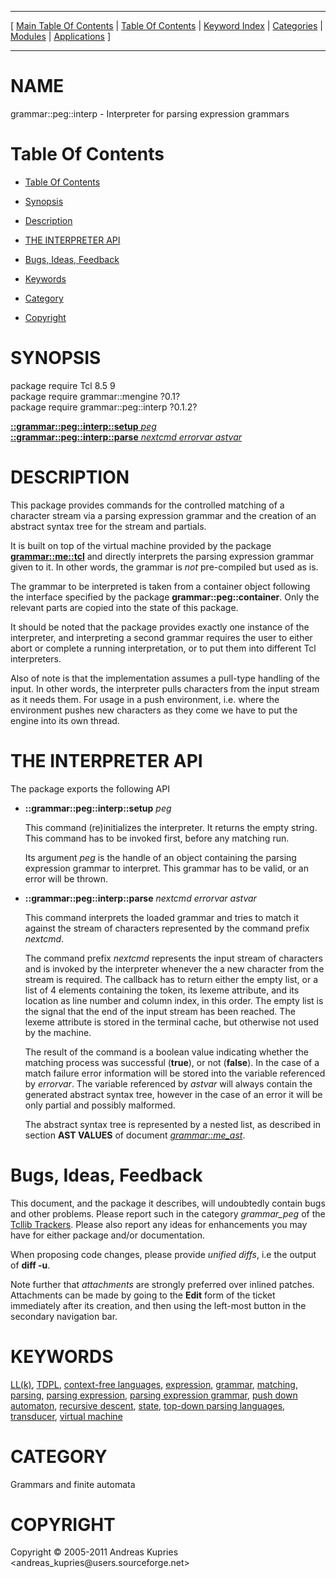 
[//000000001]: # (grammar::peg::interp \- Grammar operations and usage)
[//000000002]: # (Generated from file 'peg\_interp\.man' by tcllib/doctools with format 'markdown')
[//000000003]: # (Copyright &copy; 2005\-2011 Andreas Kupries <andreas\_kupries@users\.sourceforge\.net>)
[//000000004]: # (grammar::peg::interp\(n\) 0\.1\.2 tcllib "Grammar operations and usage")

<hr> [ <a href="../../../../toc.md">Main Table Of Contents</a> &#124; <a
href="../../../toc.md">Table Of Contents</a> &#124; <a
href="../../../../index.md">Keyword Index</a> &#124; <a
href="../../../../toc0.md">Categories</a> &#124; <a
href="../../../../toc1.md">Modules</a> &#124; <a
href="../../../../toc2.md">Applications</a> ] <hr>

# NAME

grammar::peg::interp \- Interpreter for parsing expression grammars

# <a name='toc'></a>Table Of Contents

  - [Table Of Contents](#toc)

  - [Synopsis](#synopsis)

  - [Description](#section1)

  - [THE INTERPRETER API](#section2)

  - [Bugs, Ideas, Feedback](#section3)

  - [Keywords](#keywords)

  - [Category](#category)

  - [Copyright](#copyright)

# <a name='synopsis'></a>SYNOPSIS

package require Tcl 8\.5 9  
package require grammar::mengine ?0\.1?  
package require grammar::peg::interp ?0\.1\.2?  

[__::grammar::peg::interp::setup__ *peg*](#1)  
[__::grammar::peg::interp::parse__ *nextcmd* *errorvar* *astvar*](#2)  

# <a name='description'></a>DESCRIPTION

This package provides commands for the controlled matching of a character stream
via a parsing expression grammar and the creation of an abstract syntax tree for
the stream and partials\.

It is built on top of the virtual machine provided by the package
__[grammar::me::tcl](\.\./grammar\_me/me\_tcl\.md)__ and directly interprets
the parsing expression grammar given to it\. In other words, the grammar is
*not* pre\-compiled but used as is\.

The grammar to be interpreted is taken from a container object following the
interface specified by the package __grammar::peg::container__\. Only the
relevant parts are copied into the state of this package\.

It should be noted that the package provides exactly one instance of the
interpreter, and interpreting a second grammar requires the user to either abort
or complete a running interpretation, or to put them into different Tcl
interpreters\.

Also of note is that the implementation assumes a pull\-type handling of the
input\. In other words, the interpreter pulls characters from the input stream as
it needs them\. For usage in a push environment, i\.e\. where the environment
pushes new characters as they come we have to put the engine into its own
thread\.

# <a name='section2'></a>THE INTERPRETER API

The package exports the following API

  - <a name='1'></a>__::grammar::peg::interp::setup__ *peg*

    This command \(re\)initializes the interpreter\. It returns the empty string\.
    This command has to be invoked first, before any matching run\.

    Its argument *peg* is the handle of an object containing the parsing
    expression grammar to interpret\. This grammar has to be valid, or an error
    will be thrown\.

  - <a name='2'></a>__::grammar::peg::interp::parse__ *nextcmd* *errorvar* *astvar*

    This command interprets the loaded grammar and tries to match it against the
    stream of characters represented by the command prefix *nextcmd*\.

    The command prefix *nextcmd* represents the input stream of characters and
    is invoked by the interpreter whenever the a new character from the stream
    is required\. The callback has to return either the empty list, or a list of
    4 elements containing the token, its lexeme attribute, and its location as
    line number and column index, in this order\. The empty list is the signal
    that the end of the input stream has been reached\. The lexeme attribute is
    stored in the terminal cache, but otherwise not used by the machine\.

    The result of the command is a boolean value indicating whether the matching
    process was successful \(__true__\), or not \(__false__\)\. In the case
    of a match failure error information will be stored into the variable
    referenced by *errorvar*\. The variable referenced by *astvar* will
    always contain the generated abstract syntax tree, however in the case of an
    error it will be only partial and possibly malformed\.

    The abstract syntax tree is represented by a nested list, as described in
    section __AST VALUES__ of document
    *[grammar::me\_ast](\.\./grammar\_me/me\_ast\.md)*\.

# <a name='section3'></a>Bugs, Ideas, Feedback

This document, and the package it describes, will undoubtedly contain bugs and
other problems\. Please report such in the category *grammar\_peg* of the
[Tcllib Trackers](http://core\.tcl\.tk/tcllib/reportlist)\. Please also report
any ideas for enhancements you may have for either package and/or documentation\.

When proposing code changes, please provide *unified diffs*, i\.e the output of
__diff \-u__\.

Note further that *attachments* are strongly preferred over inlined patches\.
Attachments can be made by going to the __Edit__ form of the ticket
immediately after its creation, and then using the left\-most button in the
secondary navigation bar\.

# <a name='keywords'></a>KEYWORDS

[LL\(k\)](\.\./\.\./\.\./\.\./index\.md\#ll\_k\_), [TDPL](\.\./\.\./\.\./\.\./index\.md\#tdpl),
[context\-free languages](\.\./\.\./\.\./\.\./index\.md\#context\_free\_languages),
[expression](\.\./\.\./\.\./\.\./index\.md\#expression),
[grammar](\.\./\.\./\.\./\.\./index\.md\#grammar),
[matching](\.\./\.\./\.\./\.\./index\.md\#matching),
[parsing](\.\./\.\./\.\./\.\./index\.md\#parsing), [parsing
expression](\.\./\.\./\.\./\.\./index\.md\#parsing\_expression), [parsing expression
grammar](\.\./\.\./\.\./\.\./index\.md\#parsing\_expression\_grammar), [push down
automaton](\.\./\.\./\.\./\.\./index\.md\#push\_down\_automaton), [recursive
descent](\.\./\.\./\.\./\.\./index\.md\#recursive\_descent),
[state](\.\./\.\./\.\./\.\./index\.md\#state), [top\-down parsing
languages](\.\./\.\./\.\./\.\./index\.md\#top\_down\_parsing\_languages),
[transducer](\.\./\.\./\.\./\.\./index\.md\#transducer), [virtual
machine](\.\./\.\./\.\./\.\./index\.md\#virtual\_machine)

# <a name='category'></a>CATEGORY

Grammars and finite automata

# <a name='copyright'></a>COPYRIGHT

Copyright &copy; 2005\-2011 Andreas Kupries <andreas\_kupries@users\.sourceforge\.net>
